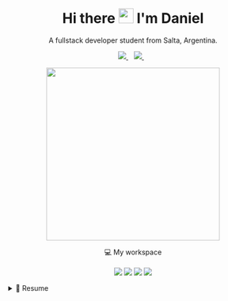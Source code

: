 <h1 align='center'>
  Hi there <img src="https://user-images.githubusercontent.com/1303154/88677602-1635ba80-d120-11ea-84d8-d263ba5fc3c0.gif" width="30"> I'm Daniel
</h1>

<p align='center'>
  A fullstack developer student from Salta, Argentina.
</p>

<p align='center'>
  
  <a href="https://www.linkedin.com/in/daniel-alejandro-tejerina/">
    <img src="https://img.shields.io/badge/linkedin-%230077B5.svg?&style=for-the-badge&logo=linkedin&logoColor=white" />
  </a>&nbsp;&nbsp;
  <a href="mailto:danieltejerina0493@gmail.com">
    <img src="https://img.shields.io/badge/Gmail-D14836?style=for-the-badge&logo=gmail&logoColor=white" />
  </a>&nbsp;&nbsp;
<!--   <a href="https://mettralla.itch.io">
    <img src="https://img.shields.io/badge/Itch.io-FA5C5C?style=for-the-badge&logo=itch.io&logoColor=white" />
  </a>&nbsp;&nbsp; -->
</p>

<p align='center'>
  <a href="#"><img src="https://github-readme-stats.vercel.app/api?username=Mettralla&show_icons=true&count_private=true&theme=midnight-purple" width="350"></a>
</p>

<p align='center'>
  💻 My workspace<br/><br/>
  <img src="https://img.shields.io/badge/Windows-0078D6?style=for-the-badge&logo=windows&logoColor=white" />
  <img src="https://img.shields.io/badge/Intel-Core_i5_7th-0071C5?style=for-the-badge&logo=intel&logoColor=white" />
  <img src="https://img.shields.io/badge/RAM-8GB-%230071C5.svg?&style=for-the-badge&logoColor=white" />
  <img src="https://img.shields.io/badge/nvidia-gt%20710-%2376B900.svg?&style=for-the-badge&logo=nvidia&logoColor=white" />
</p>

<details align='left'>
<summary>📃 Resume</summary>

  ## Education

📖 **Tecnicatura Superior en Artes Visuales y Diseño Grafico** (2018 - 2022)\
📍 **Escuela Provincial de Bellas Artes - Tomas Cabrera** - Salta, Argentina
<p align="left" >
  <a href="https://skillicons.dev">
    <img src="https://skillicons.dev/icons?i=ps,ai,blender,html,css">
  </a>
</p>


📖 **Tecnicatura Superior de Tecnologia Aplicada al Agro** (2022 - moment)\
📍 **Instituto Superior Politecnico de Cordoba** - Cordoba, Argentina
<p align="left" >
  <a href="https://skillicons.dev">
    <img src="https://skillicons.dev/icons?i=py,mysql,qt">
  </a>
</p>
  
 ## Courses

📖 **Curso de Introduccion a la Programacion con Python** (2021)\
📍 **Universidad Nacional de Salta** - Salta, Argentina
<p align="left" >
  <a href="https://skillicons.dev">
    <img src="https://skillicons.dev/icons?i=py,sqlite">
  </a>
</p>


📖 **Fullstack con Python** (2022)\
📍 **Agencia de Aprendizaje a lo Largo de la Vida** - Ciudad de Buenos Aires, Argentina
<p align="left" >
  <a href="https://skillicons.dev">
    <img src="https://skillicons.dev/icons?i=html,css,js,vue,py,mysql,django">
  </a>
</p>
  
📖 **Fullstack con Ruby on Rails** (2022 - moment)\
📍 **The Odin Project**
<p align="left" >
  <a href="https://skillicons.dev">
    <img src="https://skillicons.dev/icons?i=html,css,js,ruby,rails,postgresql">
  </a>
</p>
  
</details>
